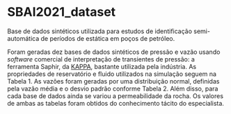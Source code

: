 # SBAI2021_dataset
Base de dados sintéticos utilizada para estudos de identificação semi-automática de períodos de estática em poços de petróleo.

Foram geradas dez bases de dados sintéticos de pressão e vazão usando *software* comercial de interpretação de transientes de pressão: a ferramenta Saphir, da [KAPPA][1], bastante utilizada pela indústria. As propriedades de reservatório e fluido utilizados na simulação seguem na Tabela 1. As vazões foram geradas por uma distribuição normal, definidas pela vazão média e o desvio padrão conforme Tabela 2. Além disso, para cada base de dados ainda se variou a permeabilidade da rocha. Os valores de ambas as tabelas foram obtidos do conhecimento tácito do especialista.

[1]: \footnote{https://www.kappaeng.com/software/saphir/overview
